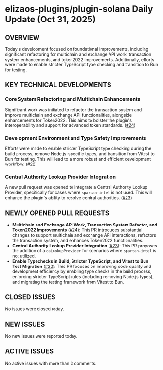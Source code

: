 # elizaos-plugins/plugin-solana Daily Update (Oct 31, 2025)
## OVERVIEW 
Today's development focused on foundational improvements, including significant refactoring for multichain and exchange API work, transaction system enhancements, and token2022 improvements. Additionally, efforts were made to enable stricter TypeScript type checking and transition to Bun for testing.

## KEY TECHNICAL DEVELOPMENTS

### Core System Refactoring and Multichain Enhancements
Significant work was initiated to refactor the transaction system and improve multichain and exchange API functionalities, alongside enhancements for Token2022. This aims to bolster the plugin's interoperability and support for advanced token standards. ([#24](https://github.com/elizaos-plugins/plugin-solana/pull/24))

### Development Environment and Type Safety Improvements
Efforts were made to enable stricter TypeScript type checking during the build process, remove Node.js-specific types, and transition from Vitest to Bun for testing. This will lead to a more robust and efficient development workflow. ([#22](https://github.com/elizaos-plugins/plugin-solana/pull/22))

### Central Authority Lookup Provider Integration
A new pull request was opened to integrate a Central Authority Lookup Provider, specifically for cases where `spartan-intel` is not used. This will enhance the plugin's ability to resolve central authorities. ([#23](https://github.com/elizaos-plugins/plugin-solana/pull/23))

## NEWLY OPENED PULL REQUESTS
- **Multichain and Exchange API Work, Transaction System Refactor, and Token2022 Improvements** ([#24](https://github.com/elizaos-plugins/plugin-solana/pull/24)): This PR introduces substantial changes to support multichain and exchange API interactions, refactors the transaction system, and enhances Token2022 functionalities.
- **Central Authority Lookup Provider Integration** ([#23](https://github.com/elizaos-plugins/plugin-solana/pull/23)): This PR proposes the addition of a `caLookupProvider` for scenarios where `spartan-intel` is not utilized.
- **Enable Typechecks in Build, Stricter TypeScript, and Vitest to Bun Test Migration** ([#22](https://github.com/elizaos-plugins/plugin-solana/pull/22)): This PR focuses on improving code quality and development efficiency by enabling type checks in the build process, enforcing stricter TypeScript rules (including removing Node.js types), and migrating the testing framework from Vitest to Bun.

## CLOSED ISSUES
No issues were closed today.

## NEW ISSUES
No new issues were reported today.

## ACTIVE ISSUES
No active issues with more than 3 comments.